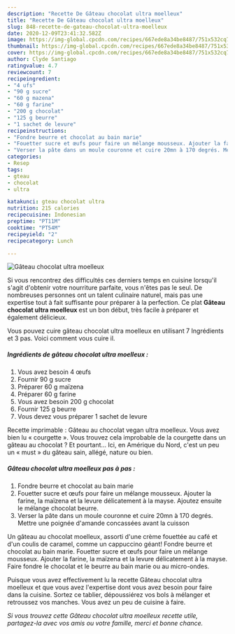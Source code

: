 ```yaml
---
description: "Recette De Gâteau chocolat ultra moelleux"
title: "Recette De Gâteau chocolat ultra moelleux"
slug: 848-recette-de-gateau-chocolat-ultra-moelleux
date: 2020-12-09T23:41:32.582Z
image: https://img-global.cpcdn.com/recipes/667ede8a34be8487/751x532cq70/gateau-chocolat-ultra-moelleux-photo-principale-de-la-recette.jpg
thumbnail: https://img-global.cpcdn.com/recipes/667ede8a34be8487/751x532cq70/gateau-chocolat-ultra-moelleux-photo-principale-de-la-recette.jpg
cover: https://img-global.cpcdn.com/recipes/667ede8a34be8487/751x532cq70/gateau-chocolat-ultra-moelleux-photo-principale-de-la-recette.jpg
author: Clyde Santiago
ratingvalue: 4.7
reviewcount: 7
recipeingredient:
- "4 ufs"
- "90 g sucre"
- "60 g mazena"
- "60 g farine"
- "200 g chocolat"
- "125 g beurre"
- "1 sachet de levure"
recipeinstructions:
- "Fondre beurre et chocolat au bain marie"
- "Fouetter sucre et œufs pour faire un mélange mousseux. Ajouter la farine, la maïzena et la levure délicatement à la mayse. Ajoutez ensuite le mélange chocolat beurre."
- "Verser la pâte dans un moule couronne et cuire 20mn à 170 degrés. Mettre une poignée d&#39;amande concassées avant la cuisson"
categories:
- Resep
tags:
- gteau
- chocolat
- ultra

katakunci: gteau chocolat ultra 
nutrition: 215 calories
recipecuisine: Indonesian
preptime: "PT11M"
cooktime: "PT54M"
recipeyield: "2"
recipecategory: Lunch

---
```



![Gâteau chocolat ultra moelleux](https://img-global.cpcdn.com/recipes/667ede8a34be8487/751x532cq70/gateau-chocolat-ultra-moelleux-photo-principale-de-la-recette.jpg)

Si vous rencontrez des difficultés ces derniers temps en cuisine lorsqu'il s'agit d'obtenir votre nourriture parfaite, vous n'êtes pas le seul. De nombreuses personnes ont un talent culinaire naturel, mais pas une expertise tout à fait suffisante pour préparer à la perfection. Ce plat <strong> Gâteau chocolat ultra moelleux </strong> est un bon début, très facile à préparer et également délicieux.

<!--inarticleads1-->

Vous pouvez cuire gâteau chocolat ultra moelleux en utilisant 7 Ingrédients et 3 pas. Voici comment vous cuire il.

##### Ingrédients de gâteau chocolat ultra moelleux :

1. Vous avez besoin 4 œufs
1. Fournir 90 g sucre
1. Préparer 60 g maïzena
1. Préparer 60 g farine
1. Vous avez besoin 200 g chocolat
1. Fournir 125 g beurre
1. Vous devez vous préparer 1 sachet de levure


Recette imprimable : Gâteau au chocolat vegan ultra moelleux. Vous avez bien lu « courgette ». Vous trouvez cela improbable de la courgette dans un gâteau au chocolat ? Et pourtant… Ici, en Amérique du Nord, c&#39;est un peu un « must » du gâteau sain, allégé, nature ou bien. 

<!--inarticleads2-->

##### Gâteau chocolat ultra moelleux pas à pas :

1. Fondre beurre et chocolat au bain marie
1. Fouetter sucre et œufs pour faire un mélange mousseux. Ajouter la farine, la maïzena et la levure délicatement à la mayse. Ajoutez ensuite le mélange chocolat beurre.
1. Verser la pâte dans un moule couronne et cuire 20mn à 170 degrés. Mettre une poignée d&#39;amande concassées avant la cuisson


Un gâteau au chocolat moelleux, assorti d&#39;une crème fouettée au café et d&#39;un coulis de caramel, comme un cappuccino géant! Fondre beurre et chocolat au bain marie. Fouetter sucre et œufs pour faire un mélange mousseux. Ajouter la farine, la maïzena et la levure délicatement à la mayse. Faire fondre le chocolat et le beurre au bain marie ou au micro-ondes. 

<!--inarticleads1-->

<p>
Puisque vous avez effectivement lu la recette Gâteau chocolat ultra moelleux et que vous avez l'expertise dont vous avez besoin pour faire dans la cuisine. Sortez ce tablier, dépoussiérez vos bols à mélanger et retroussez vos manches. Vous avez un peu de cuisine à faire.
</p>

<p>
<i>Si vous trouvez cette Gâteau chocolat ultra moelleux recette utile, partagez-la avec vos amis ou votre famille, merci et bonne chance.</i>
</p>
